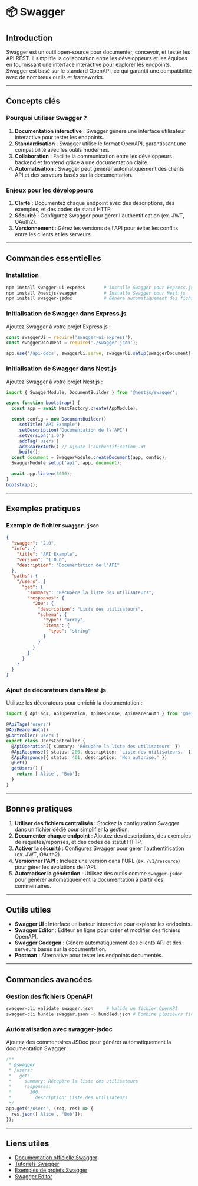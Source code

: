 # 📦 Swagger

## Introduction

Swagger est un outil open-source pour documenter, concevoir, et tester les API REST. Il simplifie la collaboration entre les développeurs et les équipes en fournissant une interface interactive pour explorer les endpoints. Swagger est basé sur le standard OpenAPI, ce qui garantit une compatibilité avec de nombreux outils et frameworks.

---

## Concepts clés

### Pourquoi utiliser Swagger ?

1. **Documentation interactive** : Swagger génère une interface utilisateur interactive pour tester les endpoints.
2. **Standardisation** : Swagger utilise le format OpenAPI, garantissant une compatibilité avec les outils modernes.
3. **Collaboration** : Facilite la communication entre les développeurs backend et frontend grâce à une documentation claire.
4. **Automatisation** : Swagger peut générer automatiquement des clients API et des serveurs basés sur la documentation.

### Enjeux pour les développeurs

1. **Clarté** : Documentez chaque endpoint avec des descriptions, des exemples, et des codes de statut HTTP.
2. **Sécurité** : Configurez Swagger pour gérer l'authentification (ex. JWT, OAuth2).
3. **Versionnement** : Gérez les versions de l'API pour éviter les conflits entre les clients et les serveurs.

---

## Commandes essentielles

### Installation

```bash
npm install swagger-ui-express       # Installe Swagger pour Express.js
npm install @nestjs/swagger          # Installe Swagger pour Nest.js
npm install swagger-jsdoc            # Génère automatiquement des fichiers Swagger à partir de commentaires JSDoc
```

### Initialisation de Swagger dans Express.js

Ajoutez Swagger à votre projet Express.js :

```javascript
const swaggerUi = require('swagger-ui-express');
const swaggerDocument = require('./swagger.json');

app.use('/api-docs', swaggerUi.serve, swaggerUi.setup(swaggerDocument));
```

### Initialisation de Swagger dans Nest.js

Ajoutez Swagger à votre projet Nest.js :

```typescript
import { SwaggerModule, DocumentBuilder } from '@nestjs/swagger';

async function bootstrap() {
  const app = await NestFactory.create(AppModule);

  const config = new DocumentBuilder()
    .setTitle('API Example')
    .setDescription('Documentation de l\'API')
    .setVersion('1.0')
    .addTag('users')
    .addBearerAuth() // Ajoute l'authentification JWT
    .build();
  const document = SwaggerModule.createDocument(app, config);
  SwaggerModule.setup('api', app, document);

  await app.listen(3000);
}
bootstrap();
```

---

## Exemples pratiques

### Exemple de fichier `swagger.json`

```json
{
  "swagger": "2.0",
  "info": {
    "title": "API Example",
    "version": "1.0.0",
    "description": "Documentation de l'API"
  },
  "paths": {
    "/users": {
      "get": {
        "summary": "Récupère la liste des utilisateurs",
        "responses": {
          "200": {
            "description": "Liste des utilisateurs",
            "schema": {
              "type": "array",
              "items": {
                "type": "string"
              }
            }
          }
        }
      }
    }
  }
}
```

### Ajout de décorateurs dans Nest.js

Utilisez les décorateurs pour enrichir la documentation :

```typescript
import { ApiTags, ApiOperation, ApiResponse, ApiBearerAuth } from '@nestjs/swagger';

@ApiTags('users')
@ApiBearerAuth()
@Controller('users')
export class UsersController {
  @ApiOperation({ summary: 'Récupère la liste des utilisateurs' })
  @ApiResponse({ status: 200, description: 'Liste des utilisateurs.' })
  @ApiResponse({ status: 401, description: 'Non autorisé.' })
  @Get()
  getUsers() {
    return ['Alice', 'Bob'];
  }
}
```

---

## Bonnes pratiques

1. **Utiliser des fichiers centralisés** : Stockez la configuration Swagger dans un fichier dédié pour simplifier la gestion.
2. **Documenter chaque endpoint** : Ajoutez des descriptions, des exemples de requêtes/réponses, et des codes de statut HTTP.
3. **Activer la sécurité** : Configurez Swagger pour gérer l'authentification (ex. JWT, OAuth2).
4. **Versionner l'API** : Incluez une version dans l'URL (ex. `/v1/resource`) pour gérer les évolutions de l'API.
5. **Automatiser la génération** : Utilisez des outils comme `swagger-jsdoc` pour générer automatiquement la documentation à partir des commentaires.

---

## Outils utiles

- **Swagger UI** : Interface utilisateur interactive pour explorer les endpoints.
- **Swagger Editor** : Éditeur en ligne pour créer et modifier des fichiers OpenAPI.
- **Swagger Codegen** : Génère automatiquement des clients API et des serveurs basés sur la documentation.
- **Postman** : Alternative pour tester les endpoints documentés.

---

## Commandes avancées

### Gestion des fichiers OpenAPI

```bash
swagger-cli validate swagger.json     # Valide un fichier OpenAPI
swagger-cli bundle swagger.json -o bundled.json # Combine plusieurs fichiers OpenAPI en un seul
```

### Automatisation avec swagger-jsdoc

Ajoutez des commentaires JSDoc pour générer automatiquement la documentation Swagger :

```javascript
/**
 * @swagger
 * /users:
 *   get:
 *     summary: Récupère la liste des utilisateurs
 *     responses:
 *       200:
 *         description: Liste des utilisateurs
 */
app.get('/users', (req, res) => {
  res.json(['Alice', 'Bob']);
});
```

---

## Liens utiles

- [Documentation officielle Swagger](https://swagger.io/docs/)
- [Tutoriels Swagger](https://swagger.io/tools/swaggerhub/)
- [Exemples de projets Swagger](https://github.com/swagger-api/swagger-samples)
- [Swagger Editor](https://editor.swagger.io/)
